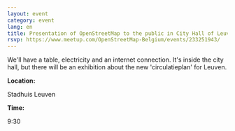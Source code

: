 ```yaml
---
layout: event
category: event
lang: en
title: Presentation of OpenStreetMap to the public in City Hall of Leuven
rsvp: https://www.meetup.com/OpenStreetMap-Belgium/events/233251943/
---
```

We'll have a table, electricity and an internet connection. It's inside the city hall, but there will be an exhibition about the new 'circulatieplan' for Leuven.

**Location:**

Stadhuis Leuven

**Time:**

9:30
